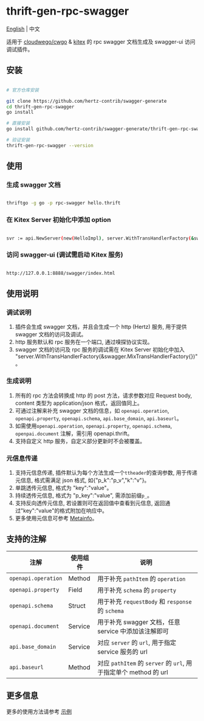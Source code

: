 # thrift-gen-rpc-swagger

[English](README.md) | 中文

适用于 [cloudwego/cwgo](https://github.com/cloudwego/cwgo) & [kitex](https://github.com/cloudwego/kitex) 的 rpc swagger 文档生成及 swagger-ui 访问调试插件。

## 安装

```sh

# 官方仓库安装

git clone https://github.com/hertz-contrib/swagger-generate
cd thrift-gen-rpc-swagger
go install

# 直接安装
go install github.com/hertz-contrib/swagger-generate/thrift-gen-rpc-swagger@latest

# 验证安装
thrift-gen-rpc-swagger --version
```

## 使用

### 生成 swagger 文档

```sh

thriftgo -g go -p rpc-swagger hello.thrift

```
### 在 Kitex Server 初始化中添加 option

```sh

svr := api.NewServer(new(HelloImpl), server.WithTransHandlerFactory(&swagger.MixTransHandlerFactory{}))

```

### 访问 swagger-ui (调试需启动 Kitex 服务)

```sh

http://127.0.0.1:8888/swagger/index.html
```

## 使用说明

### 调试说明
1. 插件会生成 swagger 文档，并且会生成一个 http (Hertz) 服务, 用于提供 swagger 文档的访问及调试。
2. http 服务默认和 rpc 服务在一个端口, 通过嗅探协议实现。
3. swagger 文档的访问及 rpc 服务的调试需在 Kitex Server 初始化中加入 "server.WithTransHandlerFactory(&swagger.MixTransHandlerFactory{})"。

### 生成说明
1. 所有的 rpc 方法会转换成 http 的 post 方法，请求参数对应 Request body, content 类型为 application/json 格式，返回值同上。
2. 可通过注解来补充 swagger 文档的信息，如 `openapi.operation`, `openapi.property`, `openapi.schema`, `api.base_domain`, `api.baseurl`。
3. 如需使用`openapi.operation`, `openapi.property`, `openapi.schema`, `openpai.document` 注解，需引用 openapi.thrift。
4. 支持自定义 http 服务，自定义部分更新时不会被覆盖。

### 元信息传递
1. 支持元信息传递, 插件默认为每个方法生成一个`ttheader`的查询参数, 用于传递元信息, 格式需满足 json 格式, 如{"p_k":"p_v","k":"v"}。
2. 单跳透传元信息, 格式为 "key":"value"。
3. 持续透传元信息, 格式为 "p_key":"value", 需添加前缀`p_`。
4. 支持反向透传元信息, 若设置则可在返回值中查看到元信息, 返回通过"key":"value"的格式附加在响应中。
5. 更多使用元信息可参考 [Metainfo](https://www.cloudwego.io/zh/docs/kitex/tutorials/advanced-feature/metainfo/)。

## 支持的注解

| 注解                  | 使用组件    | 说明                                                    |  
|---------------------|---------|-------------------------------------------------------|
| `openapi.operation` | Method  | 用于补充 `pathItem` 的 `operation`                         |
| `openapi.property`  | Field   | 用于补充 `schema` 的 `property`                            |
| `openapi.schema`    | Struct  | 用于补充 `requestBody` 和 `response` 的 `schema`            |
| `openapi.document`  | Service | 用于补充 swagger 文档，任意 service 中添加该注解即可                   |
| `api.base_domain`   | Service | 对应 `server` 的 `url`, 用于指定 service 服务的 url             |
| `api.baseurl`       | Method  | 对应 `pathItem` 的 `server` 的 `url`, 用于指定单个 method 的 url |

## 更多信息

更多的使用方法请参考 [示例](example/hello.thrift)




